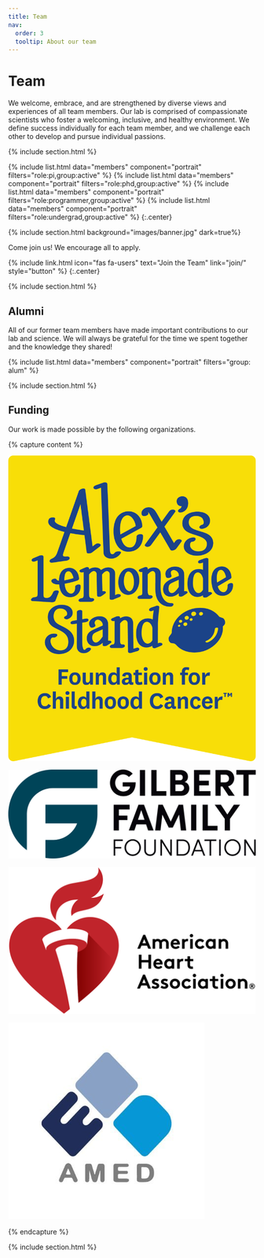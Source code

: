 ```yaml
---
title: Team
nav:
  order: 3
  tooltip: About our team
---
```


# <i class="fas fa-users"></i>Team

We welcome, embrace, and are strengthened by diverse views and experiences of all team members.
Our lab is comprised of compassionate scientists who foster a welcoming, inclusive, and healthy environment.
We define success individually for each team member, and we challenge each other to develop and pursue individual passions.

{% include section.html %}

{%
  include list.html
  data="members"
  component="portrait"
  filters="role:pi,group:active"
%}
{%
  include list.html
  data="members"
  component="portrait"
  filters="role:phd,group:active"
%}
{%
  include list.html
  data="members"
  component="portrait"
  filters="role:programmer,group:active"
%}
{%
  include list.html
  data="members"
  component="portrait"
  filters="role:undergrad,group:active"
%}
{:.center}

{% include section.html background="images/banner.jpg" dark=true%}

Come join us!
We encourage all to apply.

{%
  include link.html
  icon="fas fa-users"
  text="Join the Team"
  link="join/"
  style="button"
%}
{:.center}

{% include section.html %}

## Alumni

All of our former team members have made important contributions to our lab and science.
We will always be grateful for the time we spent together and the knowledge they shared!

{% include list.html data="members" component="portrait" filters="group: alum" %}

{% include section.html %}

## Funding

Our work is made possible by the following organizations.

{% capture content %}

[![Alex's Lemonade Stand Foundation](images/alsf_logo.png)](https://www.alexslemonade.org/)

[![Gilbert Family Foundation](images/gff_logo.png)](https://gilbertfamilyfoundation.org/)

[![American Heart Association](images/aha_logo.png)](https://www.heart.org/)

[![Japan Agency for Medical Research and Development](images/amed_logo.jpg)](https://www.amed.go.jp/)

{% endcapture %}

{% include section.html %}